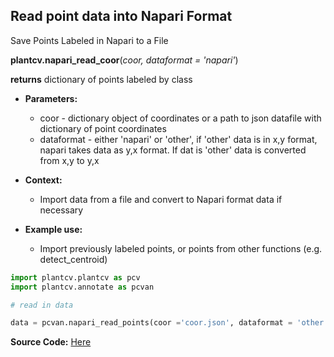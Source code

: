 ## Read point data into Napari Format

Save Points Labeled in Napari to a File

**plantcv.napari_read_coor**(*coor, dataformat = 'napari'*)

**returns** dictionary of points labeled by class

- **Parameters:**
    - coor - dictionary object of coordinates or a path to json datafile with dictionary of point coordinates
    - dataformat - either 'napari' or 'other', if 'other' data is in x,y format,
        napari takes data as y,x format. If dat is 'other' data is converted from x,y to y,x

- **Context:**
    - Import data from a file and convert to Napari format data if necessary

- **Example use:**
    - Import previously labeled points, or points from other functions (e.g. detect_centroid)


```python
import plantcv.plantcv as pcv 
import plantcv.annotate as pcvan

# read in data

data = pcvan.napari_read_points(coor ='coor.json', dataformat = 'other')

```

**Source Code:** [Here](https://github.com/danforthcenter/plantcv-annotate/blob/main/plantcv/annotate/napari_read_coor.py)
